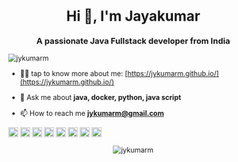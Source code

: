 <h1 align="center">Hi 👋, I'm Jayakumar</h1>
<h3 align="center">A passionate Java Fullstack developer from India</h3>
<p align="left"> <img src="https://komarev.com/ghpvc/?username=jykumarm" alt="jykumarm" /> </p>

- 👨‍💻  tap to know more about me: [https://jykumarm.github.io/](https://jykumarm.github.io/)

- 💬 Ask me about **java, docker, python, java script**

- 📫 How to reach me **jykumarm@gmail.com**

<p align="left"><img src="https://konpa.github.io/devicon/devicon.git/icons/react/react-original-wordmark.svg" alt="react" width="20" height="20"/> <img src="https://konpa.github.io/devicon/devicon.git/icons/angularjs/angularjs-original.svg" alt="angularjs" width="20" height="20"/> <img src="https://konpa.github.io/devicon/devicon.git/icons/css3/css3-original-wordmark.svg" alt="css3" width="20" height="20"/> <img src="https://konpa.github.io/devicon/devicon.git/icons/html5/html5-original-wordmark.svg" alt="html5" width="20" height="20"/> <img src="https://konpa.github.io/devicon/devicon.git/icons/java/java-original-wordmark.svg" alt="java" width="20" height="20"/> <img src="https://konpa.github.io/devicon/devicon.git/icons/javascript/javascript-original.svg" alt="javascript" width="20" height="20"/> <img src="https://konpa.github.io/devicon/devicon.git/icons/typescript/typescript-original.svg" alt="typescript" width="20" height="20"/> <img src="https://konpa.github.io/devicon/devicon.git/icons/python/python-original-wordmark.svg" alt="python" width="20" height="20"/></p><p align="center"> <img src="https://github-readme-stats.vercel.app/api?username=jykumarm&show_icons=true" alt="jykumarm" /> </p>

